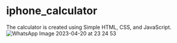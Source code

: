 # iphone_calculator
The calculator is created using Simple HTML, CSS, and JavaScript.
![WhatsApp Image 2023-04-20 at 23 24 53](https://user-images.githubusercontent.com/111433153/233450810-ec1c93de-7af5-4f1d-a56f-877b3e6fe641.jpg)
